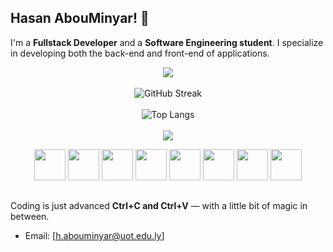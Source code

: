 
## Hasan AbouMinyar! 👋

I'm a **Fullstack Developer** and a **Software Engineering student**. I specialize in developing both the back-end and front-end of applications.


<p align="center">
  <img src="https://github-profile-summary-cards.vercel.app/api/cards/profile-details?username=Hasan-AbouMinyar&theme=github_dark" />
    <br /><br />
  <img src="https://github-readme-streak-stats.herokuapp.com/?user=Hasan-AbouMinyar&theme=dark&hide_border=true" alt="GitHub Streak" />
  <br /><br />
 <img src="https://github-readme-stats.vercel.app/api/top-langs/?username=Hasan-AbouMinyar&layout=compact&theme=github_dark" alt="Top Langs" />
    <br /><br />
  <img src="https://github-profile-trophy.vercel.app/?username=Hasan-AbouMinyar&theme=algolia&no-bg=true&no-frame=true" />
</p>



<p align="center">
  <img src="https://img.icons8.com/color/48/000000/html-5.png" width="50" height="50"/>
  <img src="https://img.icons8.com/color/48/000000/css3.png" width="50" height="50"/>
  <img src="https://img.icons8.com/color/48/000000/javascript.png" width="50" height="50"/>
  <img src="https://img.icons8.com/color/48/000000/php.png" width="50" height="50"/>
  <img src="https://img.icons8.com/color/48/000000/vue-js.png" width="50" height="50"/>
  <img src="https://img.icons8.com/color/48/000000/react-native.png" width="50" height="50"/>
  <img src="https://img.icons8.com/color/48/000000/flutter.png" width="50" height="50"/>
  <img src="https://img.icons8.com/color/48/000000/mysql-logo.png" width="50" height="50"/>
</p>

##


Coding is just advanced **Ctrl+C and Ctrl+V** — with a little bit of magic in between.

- Email: [h.abouminyar@uot.edu.ly]
